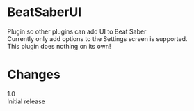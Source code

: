 # BeatSaberUI
Plugin so other plugins can add UI to Beat Saber  
Currently only add options to the Settings screen is supported.  
This plugin does nothing on its own!  
  
# Changes  
1.0  
Initial release  